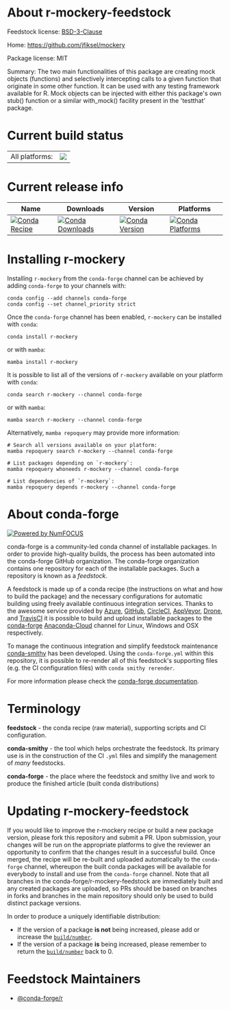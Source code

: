 About r-mockery-feedstock
=========================

Feedstock license: [BSD-3-Clause](https://github.com/conda-forge/r-mockery-feedstock/blob/main/LICENSE.txt)

Home: https://github.com/jfiksel/mockery

Package license: MIT

Summary:  The two main functionalities of this package are creating mock objects (functions) and selectively intercepting calls to a given function that originate in some other function. It can be used with any testing framework available for R. Mock objects can be injected with either this package's own stub() function or a similar with_mock() facility present in the 'testthat' package.

Current build status
====================


<table><tr><td>All platforms:</td>
    <td>
      <a href="https://dev.azure.com/conda-forge/feedstock-builds/_build/latest?definitionId=4248&branchName=main">
        <img src="https://dev.azure.com/conda-forge/feedstock-builds/_apis/build/status/r-mockery-feedstock?branchName=main">
      </a>
    </td>
  </tr>
</table>

Current release info
====================

| Name | Downloads | Version | Platforms |
| --- | --- | --- | --- |
| [![Conda Recipe](https://img.shields.io/badge/recipe-r--mockery-green.svg)](https://anaconda.org/conda-forge/r-mockery) | [![Conda Downloads](https://img.shields.io/conda/dn/conda-forge/r-mockery.svg)](https://anaconda.org/conda-forge/r-mockery) | [![Conda Version](https://img.shields.io/conda/vn/conda-forge/r-mockery.svg)](https://anaconda.org/conda-forge/r-mockery) | [![Conda Platforms](https://img.shields.io/conda/pn/conda-forge/r-mockery.svg)](https://anaconda.org/conda-forge/r-mockery) |

Installing r-mockery
====================

Installing `r-mockery` from the `conda-forge` channel can be achieved by adding `conda-forge` to your channels with:

```
conda config --add channels conda-forge
conda config --set channel_priority strict
```

Once the `conda-forge` channel has been enabled, `r-mockery` can be installed with `conda`:

```
conda install r-mockery
```

or with `mamba`:

```
mamba install r-mockery
```

It is possible to list all of the versions of `r-mockery` available on your platform with `conda`:

```
conda search r-mockery --channel conda-forge
```

or with `mamba`:

```
mamba search r-mockery --channel conda-forge
```

Alternatively, `mamba repoquery` may provide more information:

```
# Search all versions available on your platform:
mamba repoquery search r-mockery --channel conda-forge

# List packages depending on `r-mockery`:
mamba repoquery whoneeds r-mockery --channel conda-forge

# List dependencies of `r-mockery`:
mamba repoquery depends r-mockery --channel conda-forge
```


About conda-forge
=================

[![Powered by
NumFOCUS](https://img.shields.io/badge/powered%20by-NumFOCUS-orange.svg?style=flat&colorA=E1523D&colorB=007D8A)](https://numfocus.org)

conda-forge is a community-led conda channel of installable packages.
In order to provide high-quality builds, the process has been automated into the
conda-forge GitHub organization. The conda-forge organization contains one repository
for each of the installable packages. Such a repository is known as a *feedstock*.

A feedstock is made up of a conda recipe (the instructions on what and how to build
the package) and the necessary configurations for automatic building using freely
available continuous integration services. Thanks to the awesome service provided by
[Azure](https://azure.microsoft.com/en-us/services/devops/), [GitHub](https://github.com/),
[CircleCI](https://circleci.com/), [AppVeyor](https://www.appveyor.com/),
[Drone](https://cloud.drone.io/welcome), and [TravisCI](https://travis-ci.com/)
it is possible to build and upload installable packages to the
[conda-forge](https://anaconda.org/conda-forge) [Anaconda-Cloud](https://anaconda.org/)
channel for Linux, Windows and OSX respectively.

To manage the continuous integration and simplify feedstock maintenance
[conda-smithy](https://github.com/conda-forge/conda-smithy) has been developed.
Using the ``conda-forge.yml`` within this repository, it is possible to re-render all of
this feedstock's supporting files (e.g. the CI configuration files) with ``conda smithy rerender``.

For more information please check the [conda-forge documentation](https://conda-forge.org/docs/).

Terminology
===========

**feedstock** - the conda recipe (raw material), supporting scripts and CI configuration.

**conda-smithy** - the tool which helps orchestrate the feedstock.
                   Its primary use is in the construction of the CI ``.yml`` files
                   and simplify the management of *many* feedstocks.

**conda-forge** - the place where the feedstock and smithy live and work to
                  produce the finished article (built conda distributions)


Updating r-mockery-feedstock
============================

If you would like to improve the r-mockery recipe or build a new
package version, please fork this repository and submit a PR. Upon submission,
your changes will be run on the appropriate platforms to give the reviewer an
opportunity to confirm that the changes result in a successful build. Once
merged, the recipe will be re-built and uploaded automatically to the
`conda-forge` channel, whereupon the built conda packages will be available for
everybody to install and use from the `conda-forge` channel.
Note that all branches in the conda-forge/r-mockery-feedstock are
immediately built and any created packages are uploaded, so PRs should be based
on branches in forks and branches in the main repository should only be used to
build distinct package versions.

In order to produce a uniquely identifiable distribution:
 * If the version of a package **is not** being increased, please add or increase
   the [``build/number``](https://docs.conda.io/projects/conda-build/en/latest/resources/define-metadata.html#build-number-and-string).
 * If the version of a package **is** being increased, please remember to return
   the [``build/number``](https://docs.conda.io/projects/conda-build/en/latest/resources/define-metadata.html#build-number-and-string)
   back to 0.

Feedstock Maintainers
=====================

* [@conda-forge/r](https://github.com/conda-forge/r/)

